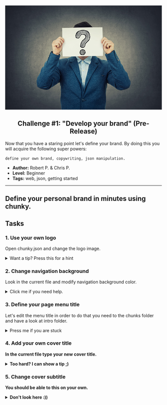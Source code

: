 ![brand][brand]
 
[brand]: ../../img/brand.jpg

<p align="center">
  <h2 align="center"> Challenge #1: "Develop your brand" (Pre-Release)</h2>
</p>

Now that you have a staring point let's define your brand.
By doing this you will acquire the following super powers:
```$xslt
define your own brand, copywriting, json manipulation. 
```


* **Author:** Robert P. & Chris P.
* **Level:** Beginner
* **Tags:** web, json, getting started

---
###

## Define your personal brand in minutes using chunky.

## Tasks

### 1. Use your own logo

Open chunky.json and change the logo image.

<details> 
  <summary>Want a tip? Press this for a hint </summary>
  <br />
   <p> Have a look at <b>line 36</b>. </p> 
</details>

### 2. Change navigation background

Look in the current file and modify navigation background color.

<details> 
  <summary>Click me if you need help. </summary>
   <br />
   <p> Look at line <b>47</b>. </p> 
</details>

### 3. Define your page menu title

Let's edit the menu title in order to do that
you need to the chunks folder and have a look
at intro folder.

<details> 
  <summary>Press me if you are stuck</summary>
  <br />
   <p> Open <b>chunk.json<b> file and have a look at <b>line 5<b>. </p> 
</details>

### 4. Add your own cover title

In the current file type your new cover title.

<details> 
  <summary>Too hard? I can show a tip ;)</summary>
   <br />
   <p> Maybe line <b>12</b> will help. </p> 
</details>

### 5. Change cover subtitle

You should be able to this on your own.

<details> 
  <summary>Don't look here :))</summary>
    <br />
   <p> Look at the line below. </p> 
</details>



